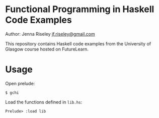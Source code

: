# Functional Programming in Haskell Code Examples

Author: Jenna Riseley
jf.riseley@gmail.com

This repository contains Haskell code examples from the University of Glasgow course hosted on FutureLearn. 

# Usage

Open prelude:

```
$ gchi
```

Load the functions defined in `lib.hs`:

```
Prelude> :load lib
```
